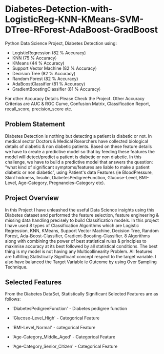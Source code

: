 # Diabetes-Detection-with-LogisticReg-KNN-KMeans-SVM-DTree-RForest-AdaBoost-GradBoost
Python Data Science Project, Diabetes Detection using:

- LogisticRegression (82 % Accuracy)
- KNN (75 % Accuracy)
- KMeans (44 % Accuracy)
- Support Vector Machine (82 % Accuracy)
- Decision Tree (82 % Accuracy)
- Random Forest (82 % Accuracy)
- AdaBoostClassifier (81 % Accuracy)
- GradientBoostingClassifier (81 % Accuracy)

For other Accuracy Details Please Check the Project. Other Accuracy Criterias are AUC & ROC Curve, Confusion Matrix, Classification Report, recall_score, precision_score etc.

## Problem Statement
Diabetes Detection is nothing but detecting a patient is diabetic or not. In medical sector Doctors & Medical Rsearchers have collected biological details of diabetic & non diabetic patients. Based on these feature details we have to create a predictive model so that by feeding these features the model will detect/predict a patient is diabetic or non diabetic.
In this challenge, we have to build a predictive model that answers the question: “what kind of significant symptoms/features are liable to make a patient diabetic or non diabetic”, using Patient's data Features (ie BloodPressure, SkinThickness, Insulin, DiabetesPedigreeFunction, Glucose-Level, BMI-Level, Age-Category, Pregnancies-Category etc).

## Project Overview
In this Project I have unleashed the useful Data Science insights using this Diabetes dataset and performed the feature selection, feature engineering & missing data handling precisely to build Classification models. In this project I have used 8 types of Classification Algorithms which are Logistic Regression, KNN, KMeans, Support Vector Machine, Decision Tree, Random Forest, Ada-Boost-Classifier, Gradient-Boosting-Classifier. 8 Algorithms along with combining the power of best statistical rules & principles to maximise accuracy at its best followed by all statistical conditions. The best thing is my model is not having any Multicollinearity Problem. All features are fulfilling Statistically Significant concept respect to the target variable. I also have balanced the Target Variable ie Outcome by using Over Sampling Technique.

## Selected Features
From the Diabetes DataSet, Statistically Significant Selected Features are as follows:

- 'DiabetesPedigreeFunction' - Diabetes pedigree function

- 'Glucose-Level_High' - Categorical Feature

- 'BMI-Level_Normal' - categorical Feature

- 'Age-Category_Middle_Aged' - Categorical Feature

- 'Age-Category_Senior_Citizen' - Categorical Feature

